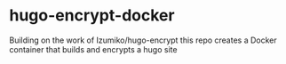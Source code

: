 # hugo-encrypt-docker
Building on the work of Izumiko/hugo-encrypt this repo creates a Docker container that builds and encrypts a hugo site
